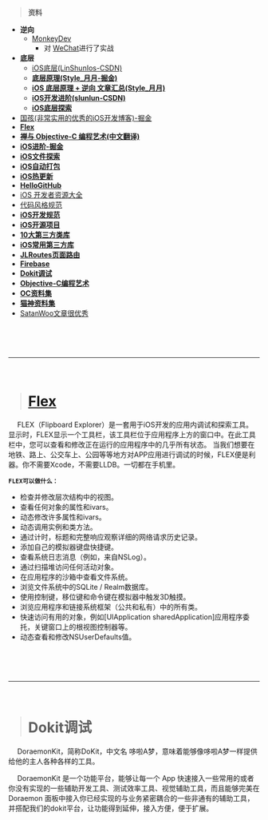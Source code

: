 > **资料**
- **逆向**
	- [MonkeyDev](https://github.com/AloneMonkey/MonkeyDev/)
		- 对 [WeChat](https://github.com/Desgard/WeCheat)进行了实战
- **底层**
	- [iOS底层(LinShunIos-CSDN)](https://blog.csdn.net/linshunios/category_11449403.html?spm=1001.2014.3001.5482)
	- [**底层原理(Style_月月-掘金)**](https://juejin.cn/column/6963585105239490567)
	- [**iOS 底层原理 + 逆向 文章汇总(Style_月月)**](https://www.jianshu.com/p/412b20d9a0f6)
	- [**iOS开发进阶(slunlun-CSDN)**](https://blog.csdn.net/u013378438/category_2921577_2.html)
	- [**iOS底层探索**](https://www.desgard.com/iOS-Source-Probe/)
- [国孩(非常实用的优秀的iOS开发博客)-掘金](https://juejin.cn/user/588993965333309/posts)
- [**Flex**](#Flex)
- [**禅与 Objective-C 编程艺术(中文翻译)**](https://github.com/oa414/objc-zen-book-cn/)
- [**iOS进阶-掘金**](https://juejin.cn/tag/iOS)
- [**iOS文件探索**](https://draveness.me/bei-xcodeproj-keng-de-zhe-ji-tian/)
- [**iOS自动打包**](https://rynxiao.com/技术/2020/05/03/ios-deployment.html)
- [**iOS热更新**](https://www.jianshu.com/p/0489c654657d)
- [**HelloGitHub**](https://hellogithub.com)
- [iOS 开发者资源大全](https://github.com/kechengsou/awesome-ios)
- [代码风格规范](https://pages.swift.gg/google-swift-style-guide-in-chinese/#文件名)
- [**iOS开发规范**](https://www.shuzhiduo.com/A/oAe5R7LdQ9/)
- [**iOS开源项目**](https://www.jianshu.com/p/36c76f757c76)
- [**10大第三方类库**](http://www.cocoachina.com/ios/20170602/19421.html)
- [**iOS常用第三方库**](https://www.cnblogs.com/1-434/articles/7890285.html)
- [**JLRoutes页面路由**](https://github.com/joeldev/JLRoutes?spm=a2c6h.12873639.0.0.2f3f687bkD2Gsr)
- [**Firebase**](https://firebase.google.com/docs/projects/iam/roles-predefined-all-products?authuser=0)
- [**Dokit调试**](http://xingyun.xiaojukeji.com/docs/dokit/#/iosGuide)
- [**Objective-C编程艺术**](https://github.com/oa414/objc-zen-book-cn)
- [**OC资料集**](https://www.cnblogs.com/guohai-stronger/category/1208039.html?page=1)
- [**猫神资料集**](https://onevcat.com/tabs/categories/)
- [SatanWoo文章很优秀](https://satanwoo.github.io/tags/iOS/)





<br/><br/><br/>

***
<br/>

># <h1 id=''>[Flex](https://github.com/FLEXTool/FLEX)</h1>

&emsp; FLEX（Flipboard Explorer）是一套用于iOS开发的应用内调试和探索工具。显示时，FLEX显示一个工具栏，该工具栏位于应用程序上方的窗口中。在此工具栏中，您可以查看和修改正在运行的应用程序中的几乎所有状态。
当我们想要在地铁、路上、公交车上、公园等等地方对APP应用进行调试的时候，FLEX便是利器。你不需要Xcode，不需要LLDB。一切都在手机里。


**`FLEX可以做什么：`**
- 检查并修改层次结构中的视图。
- 查看任何对象的属性和ivars。
- 动态修改许多属性和ivars。
- 动态调用实例和类方法。
- 通过计时，标题和完整响应观察详细的网络请求历史记录。
- 添加自己的模拟器键盘快捷键。
- 查看系统日志消息（例如，来自NSLog）。
- 通过扫描堆访问任何活动对象。
- 在应用程序的沙箱中查看文件系统。
- 浏览文件系统中的SQLite / Realm数据库。
- 使用控制键，移位键和命令键在模拟器中触发3D触摸。
- 浏览应用程序和链接系统框架（公共和私有）中的所有类。
- 快速访问有用的对象，例如[UIApplication sharedApplication]应用程序委托，关键窗口上的根视图控制器等。
- 动态查看和修改NSUserDefaults值。



<br/><br/><br/>

***
<br/>

># <h1 id='Dokit调试'>Dokit调试</h1>

&emsp; DoraemonKit，简称DoKit，中文名 哆啦A梦，意味着能够像哆啦A梦一样提供给他的主人各种各样的工具。

&emsp; DoraemonKit 是一个功能平台，能够让每一个 App 快速接入一些常用的或者你没有实现的一些辅助开发工具、测试效率工具、视觉辅助工具，而且能够完美在 Doraemon 面板中接入你已经实现的与业务紧密耦合的一些非通有的辅助工具，并搭配我们的dokit平台，让功能得到延伸，接入方便，便于扩展。

